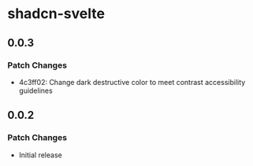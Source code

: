 # shadcn-svelte

## 0.0.3

### Patch Changes

-   4c3ff02: Change dark destructive color to meet contrast accessibility guidelines

## 0.0.2

### Patch Changes

-   Initial release

